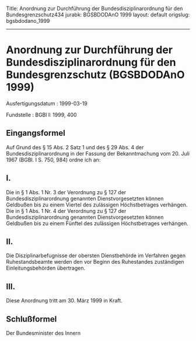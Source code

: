Title: Anordnung zur Durchführung der Bundesdisziplinarordnung für den Bundesgrenzschutz434
jurabk: BGSBDODAnO 1999
layout: default
origslug: bgsbdodano_1999


---

# Anordnung zur Durchführung der Bundesdisziplinarordnung für den Bundesgrenzschutz (BGSBDODAnO 1999)

Ausfertigungsdatum
:   1999-03-19

Fundstelle
:   BGBl I: 1999, 400



## Eingangsformel

Auf Grund des § 15 Abs. 2 Satz 1 und des § 29 Abs. 4 der
Bundesdisziplinarordnung in der Fassung der Bekanntmachung vom 20.
Juli 1967 (BGBl. I S. 750, 984) ordne ich an:


## I.

Die in § 1 Abs. 1 Nr. 3 der Verordnung zu § 127 der
Bundesdisziplinarordnung genannten Dienstvorgesetzten können Geldbußen
bis zu einem Viertel des zulässigen Höchstbetrages verhängen. Die in §
1 Abs. 1 Nr. 4 der Verordnung zu § 127 der Bundesdisziplinarordnung
genannten Dienstvorgesetzten können Geldbußen bis zu einem Fünftel des
zulässigen Höchstbetrages verhängen.


## II.

Die Disziplinarbefugnisse der obersten Dienstbehörde im Verfahren
gegen Ruhestandsbeamte werden den vor Beginn des Ruhestandes
zuständigen Einleitungsbehörden übertragen.


## III.

Diese Anordnung tritt am 30. März 1999 in Kraft.


## Schlußformel

Der Bundesminister des Innern

